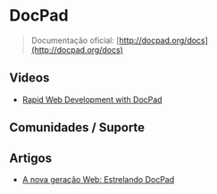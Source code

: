 # DocPad

> Documentação oficial: [http://docpad.org/docs](http://docpad.org/docs)

## Videos
* [Rapid Web Development with DocPad](http://www.youtube.com/watch?v=hvQCXDWh7Wg)

## Comunidades / Suporte

## Artigos
* [A nova geração Web: Estrelando DocPad](http://www.vitorbritto.com/blog/a-nova-geracao-web-estrelando-docpad/)
